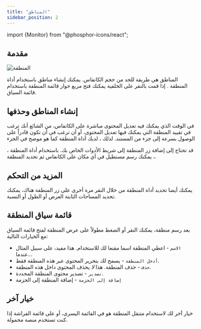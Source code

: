 ```yaml
---
title: "المناطق"
sidebar_position: 2
---
```


import {Monitor} from "@phosphor-icons/react";


## مقدمة

![المنطقة](area.png)

المناطق هي طريقة للحد من حجم الكانفاس. يمكنك إنشاء مناطق باستخدام أداة المنطقة [](tools/area.md). إذا قمت بالنقر على الخلفية يمكنك فتح مربع حوار قائمة المنطقة باستخدام قائمة السياق.

## إنشاء المناطق وحذفها

في الوقت الذي يمكنك فيه تعديل المحتوى مباشرة على الكانفاس، من الشائع أنك ترغب في تقييد المنطقة التي يمكنك فيها تعديل المحتوى، أو أن ترغب في أن تكون قادراً على الوصول بسرعة إلى جزء من المستند. لذلك ، لديك أداة المنطقة <Monitor/> كما هو موضح في الجزء

[](README.md)، قد تحتاج إلى إضافة زر المنطقة <Monitor/> إلى شريط الأدوات الخاص بك. باستخدام أداة المنطقة [](tools/area.md)، يمكنك رسم مستطيل في أي مكان على الكانفاس ثم تحديد المنطقة.</p> 



## المزيد من التحكم

يمكنك أيضا تحديد أداة المنطقة من خلال النقر مرة أخرى على زر المنطقة <Monitor/> هناك، يمكنك تحديد المساحات الثابتة العرض أو الطول أو النسبة. 



## قائمة سياق المنطقة

بعد رسم منطقة، يمكنك النقر أو الضغط مطولاً على عرض المنطقة لفتح قائمة السياق مع الخيارات التالية:

* `الاسم` - اعطي المنطقة اسما مقنعا لك للاستخدام. هذا مفيد، على سبيل المثال عندما...
* `أدخل المنطقة` - يسمح لك بتحرير المحتوى عبر هذه المنطقة فقط.
* `حذف` - حذف المنطقة. هذا *لا* يحذف المحتوى داخل هذه المنطقة.
* `تصدير` - تصدير محتوى المنطقة المحددة.
* `إضافة إلى الحزمة` - إضافة المنطقة إلى الحزمة [](pack)



## خيار آخر

خيار آخر لك لاستخدام متنقل المنطقة هو في القائمة اليسرى، أو على قائمة الفراشة إذا كنت تستخدم منصة محمولة. 

